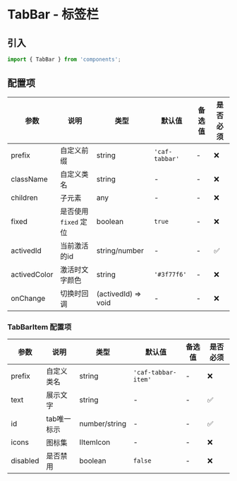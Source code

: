 # TabBar - 标签栏

## 引入
```jsx
import { TabBar } from 'components';
```

## 配置项
| 参数 | 说明 | 类型 | 默认值 |备选值 | 是否必须 |
| --- | --- | --- | --- | --- | --- |
| prefix | 自定义前缀 | string | `'caf-tabbar'` | - | ❌ |
| className | 自定义类名 | string | - | - | ❌ |
| children | 子元素 | any | - | - | ❌ |
| fixed | 是否使用 `fixed` 定位 | boolean | `true` | - | ❌ |
| activedId | 当前激活的id | string/number | - | - | ✅  |
| activedColor | 激活时文字颜色 | string | `'#3f77f6'` | - | ❌ |
| onChange | 切换时回调 | (activedId) => void | - | - | ❌ |

### TabBarItem 配置项
| 参数 | 说明 | 类型 | 默认值 |备选值 | 是否必须 |
| --- | --- | --- | --- | --- | --- |
| prefix | 自定义类名 | string | `'caf-tabbar-item'` | - | ❌ |
| text | 展示文字 | string | - | - | ✅  |
| id | tab唯一标示 | number/string | - | - | ✅  |
| icons | 图标集 | IItemIcon | - | - | ❌ |
| disabled | 是否禁用 | boolean | `false` | - | ❌ |
